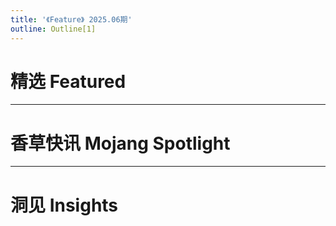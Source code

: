 ```yaml
---
title: '《Feature》 2025.06期'
outline: Outline[1]
---
```


<!-- markdownlint-disable MD033 MD041 -->
<script setup>
    import { useData } from 'vitepress'

    const { isDark } = useData()
</script>

<JournalHead
    cover = "../cover/202506/202506.png"
    :coverLink="'../archive/202505/spotlight/content'"
    :editors = "['CR_019','Alumopper','Xiao2']"
/>

 

# 精选 Featured

<Index
    title = "适用于Minecraft的前端框架——Floating UI"
    url = "../archive/202506/0/content"
    authorName = "Alumopper"
    abstract = ""
    avatarUrl = '../archive/_authors/alumopper.jpg'
    :socialLinks="[
        { name: 'BiliBili', url: 'https://space.bilibili.com/280394409' },
        { name: 'GitHub', url: 'https://github.com/Alumopper' }
    ]"
    background = '../archive/202506/_assets/0.jpg'
/>

---
# 香草快讯 Mojang Spotlight

<Index
    title = "香草快讯 - 2025年6月"
    url = "../archive/202506/spotlight/content"
    authorName = "Alumopper"
    abstract = "这里是香草快讯，全Minecraft最Vanilla的技术性快照新闻，由本社记者香草狐为你报道最新快照消息~ 本月更新中，"
    avatarUrl = '../archive/_authors/alumopper.jpg'
    :socialLinks="[
        { name: 'BiliBili', url: 'https://space.bilibili.com/280394409' },
        { name: 'GitHub', url: 'https://github.com/Alumopper' }
    ]"
    background = '../archive/202506/_assets/spotlight.jpg'
/>

---
# 洞见 Insights

<Index
    title = "对 Minecraft 图标资产库资源包的可行性尝试"
    url = "../archive/202506/1/content"
    authorName = "Sheep-realms"
    abstract = "本文尝试构建了一套可在Minecraft内使用的图标资产库资源包，能够方便玩家搜索、导入、使用想要的图标。"
    avatarUrl = '../archive/_authors/sheep-realms.jpg'
    :socialLinks="[
        { name: 'BiliBili', url: 'https://space.bilibili.com/43881503' },
		{ name: 'GitHub', url: 'https://github.com/sheep-realms' }
    ]"
    background = '../archive/202506/_assets/1.png'
/>

<Index
    title = "高版本如何更好的编辑自定义物品交互属性(触发器详解)"
    url = "../archive/202506/2/content"
    authorName = "七柏"
    abstract = "在原版 Minecraft 中添加自己创作的自定义物品, 一直是众多数据包玩家所热衷的事情。本文将从几个常用的物品组件与触发器出发, 引入具体实例来讲解如何在高版本从零创作一个自定义物品。旨在引导开发者快速熟悉常用的数据包手段，综合多种使用情景方便创作者使用, 并引入一些经验之谈为创作者提供思路。"
    avatarUrl = '../archive/_authors/七柏.jpg'
    :socialLinks="[
        { name: 'BiliBili', url: 'https://space.bilibili.com/405830542' }
    ]"
/>

<Index
    title = "从0开始制作哈基米音乐唱片数据包"
    url = "../archive/202506/3/content"
    authorName = "水上的星星"
    abstract = "本文使用诙谐的语言，讲解了如何在mc中自定义音乐唱片。同时关于声音事件的定义也对数据包和地图的开发者有帮助。"
    avatarUrl = '../archive/_authors/水上的星星.jpg'
    :socialLinks="[
        { name: 'BiliBili', url: 'https://space.bilibili.com/109317273' }
    ]"
/>

<Index
    title = "数据包の究极存值原理——什么是SNBT"
    url = "../archive/202506/4/content"
    authorName = "xiaou0"
    abstract = "本文深入浅出地介绍了数据包存储复合变量的方法——SNBT，讲解了SNBT的格式，以及如何存储、使用、检测这些键值。了解了SNBT，读者便理解了数据包运行的基本逻辑。"
    avatarUrl = '../archive/_authors/xiaou0.jpg'
    :socialLinks="[
        { name: 'BiliBili', url: 'https://space.bilibili.com/1998573191' }
    ]"
/>

<Index
    title = "使用对话框制作2D小游戏"
    url = "../archive/202506/5/content"
    authorName = "CR_019"
    abstract = "在25w20a中，mojang引入了对话框的定义，允许玩家自定义类似暂停界面的对话框。本文尝试使用对话框制作小游戏，以推箱子为例，讲解了实现思路和需要注意的技术细节。"
    avatarUrl = '../archive/_authors/CR_019.jpg'
    :socialLinks="[
        { name: 'BiliBili', url: 'https://space.bilibili.com/85292644' }
    ]"
    background = '../archive/202506/_assets/dust_8.png'
/>


<ClientOnly>
  <GiscusComment
    repo="CR-019/datapack-index"
    repoId="R_kgDONRhuqw"
    category="闲聊 Chats"
    categoryId="DIC_kwDONRhuq84CkchW"
    mapping="number"
    term="19"
    :strict="false"
    :reactionsEnabled="true"
    emitMetadata="0"
    inputPosition="top"
    :theme="isDark ? 'dark' : 'light'"
    lang="zh-CN"
    loading="lazy"
    class="giscus-wrapper"
  />
</ClientOnly>

<style>
.giscus-wrapper {
  margin: 3rem auto;
  max-width: 800px;
  padding-top: 2rem;
  border-top: 1px solid var(--vp-c-divider);
}
</style>